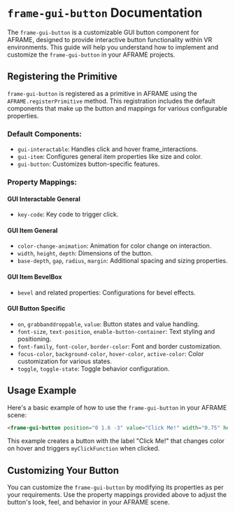# `frame-gui-button` Documentation

The `frame-gui-button` is a customizable GUI button component for AFRAME, designed to provide interactive button functionality within VR environments. This guide will help you understand how to implement and customize the `frame-gui-button` in your AFRAME projects.

## Registering the Primitive

`frame-gui-button` is registered as a primitive in AFRAME using the `AFRAME.registerPrimitive` method. This registration includes the default components that make up the button and mappings for various configurable properties.

### Default Components:

- `gui-interactable`: Handles click and hover frame_interactions.
- `gui-item`: Configures general item properties like size and color.
- `gui-button`: Customizes button-specific features.

### Property Mappings:

#### GUI Interactable General
- `key-code`: Key code to trigger click.

#### GUI Item General

- `color-change-animation`: Animation for color change on interaction.
- `width`, `height`, `depth`: Dimensions of the button.
- `base-depth`, `gap`, `radius`, `margin`: Additional spacing and sizing properties.

#### GUI Item BevelBox

- `bevel` and related properties: Configurations for bevel effects.

#### GUI Button Specific

- `on`, `grabbanddroppable`, `value`: Button states and value handling.
- `font-size`, `text-position`, `enable-button-container`: Text styling and positioning.
- `font-family`, `font-color`, `border-color`: Font and border customization.
- `focus-color`, `background-color`, `hover-color`, `active-color`: Color customization for various states.
- `toggle`, `toggle-state`: Toggle behavior configuration.

## Usage Example

Here's a basic example of how to use the `frame-gui-button` in your AFRAME scene:

```html
<frame-gui-button position="0 1.6 -3" value="Click Me!" width="0.75" height="0.4" font-color="#FFF" background-color="#007BFF" hover-color="#0056b3"></frame-gui-button>
```

This example creates a button with the label "Click Me!" that changes color on hover and triggers `myClickFunction` when clicked.

## Customizing Your Button

You can customize the `frame-gui-button` by modifying its properties as per your requirements. Use the property mappings provided above to adjust the button's look, feel, and behavior in your AFRAME scene.
